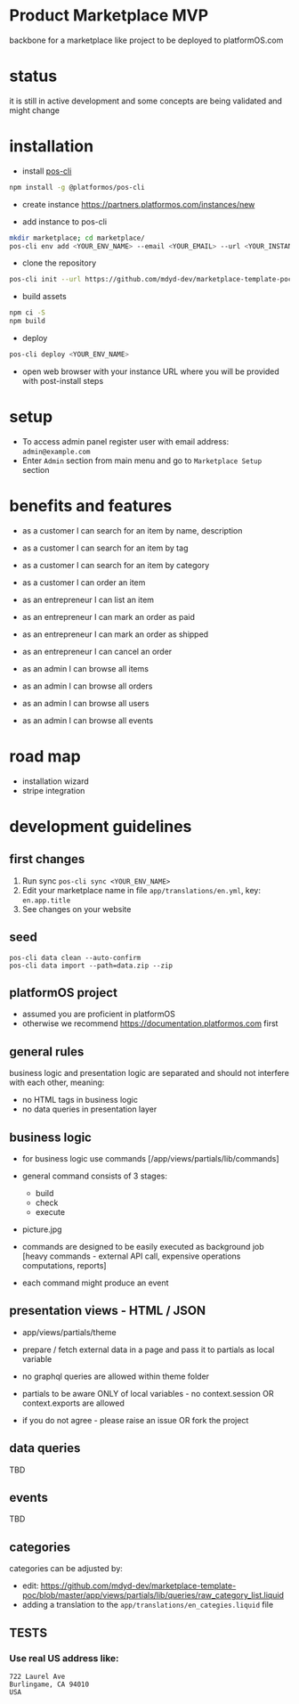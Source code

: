 # Product Marketplace MVP

backbone for a marketplace like project to be deployed to platformOS.com

# status

it is still in active development and some concepts are being validated and might change 

# installation

- install [pos-cli](https://documentation.platformos.com/get-started/hello-world/install-pos-cli)

```sh
npm install -g @platformos/pos-cli
```

- create instance https://partners.platformos.com/instances/new

- add instance to pos-cli

``` sh
mkdir marketplace; cd marketplace/
pos-cli env add <YOUR_ENV_NAME> --email <YOUR_EMAIL> --url <YOUR_INSTANCE_URL>
```

- clone the repository

``` sh
pos-cli init --url https://github.com/mdyd-dev/marketplace-template-poc.git
```

- build assets

```sh
npm ci -S
npm build
```

- deploy

```sh
pos-cli deploy <YOUR_ENV_NAME>
```
- open web browser with your instance URL where you will be provided with post-install steps

# setup

- To access admin panel register user with email address: `admin@example.com`
- Enter `Admin` section from main menu and go to `Marketplace Setup` section


# benefits and features

- as a customer I can search for an item by name, description
- as a customer I can search for an item by tag
- as a customer I can search for an item by category
- as a customer I can order an item

- as an entrepreneur I can list an item
- as an entrepreneur I can mark an order as paid
- as an entrepreneur I can mark an order as shipped
- as an entrepreneur I can cancel an order

- as an admin I can browse all items
- as an admin I can browse all orders
- as an admin I can browse all users

- as an admin I can browse all events

# road map

- installation wizard
- stripe integration

# development guidelines

## first changes

1. Run sync `pos-cli sync <YOUR_ENV_NAME>`
2. Edit your marketplace name in file `app/translations/en.yml`, key: `en.app.title`
3. See changes on your website

## seed 

    pos-cli data clean --auto-confirm
    pos-cli data import --path=data.zip --zip

## platformOS project

- assumed you are proficient in platformOS 
- otherwise we recommend https://documentation.platformos.com first

## general rules

business logic and presentation logic are separated and should not interfere with each other, meaning:

- no HTML tags in business logic
- no data queries in presentation layer

## business logic

- for business logic use commands [/app/views/partials/lib/commands]
- general command consists of 3 stages:
  - build
  - check
  - execute
- picture.jpg
  
- commands are designed to be easily executed as background job [heavy commands - external API call, expensive operations computations, reports]
- each command might produce an event

## presentation views - HTML / JSON 

- app/views/partials/theme 
- prepare / fetch external data in a page and pass it to partials as local variable
- no graphql queries are allowed within theme folder
- partials to be aware ONLY of local variables - no context.session OR context.exports are allowed

- if you do not agree - please raise an issue OR fork the project 

## data queries

TBD

## events

TBD

## categories

categories can be adjusted by:
- edit: https://github.com/mdyd-dev/marketplace-template-poc/blob/master/app/views/partials/lib/queries/raw_category_list.liquid
- adding a translation to the `app/translations/en_categies.liquid` file

## TESTS


### Use real US address like:

```
722 Laurel Ave
Burlingame, CA 94010
USA
```
